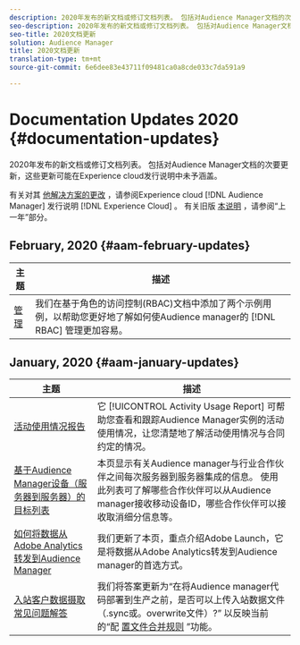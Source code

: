 ```yaml
---
description: 2020年发布的新文档或修订文档列表。 包括对Audience Manager文档的次要更新，这些更新可能在Experience cloud发行说明中未予涵盖。
seo-description: 2020年发布的新文档或修订文档列表。 包括对Audience Manager文档的次要更新，这些更新可能在Experience cloud发行说明中未予涵盖。
seo-title: 2020文档更新
solution: Audience Manager
title: 2020文档更新
translation-type: tm+mt
source-git-commit: 6e6dee83e43711f09481ca0a8cde033c7da591a9

---
```



# Documentation Updates 2020 {#documentation-updates}

2020年发布的新文档或修订文档列表。 包括对Audience Manager文档的次要更新，这些更新可能在Experience cloud发行说明中未予涵盖。

有关对其 [他解决方案的更改](https://marketing.adobe.com/resources/help/en_US/whatsnew/) ，请参阅Experience cloud [!DNL Audience Manager] 发行说明 [!DNL Experience Cloud] 。 有关旧版 [本说明](../docs-updates/docs-2019.md) ，请参阅“上一年”部分。

## February, 2020 {#aam-february-updates}

| 主题 | 描述 |
|---- |----|
| [管理](../features/administration/administration-overview.md#use-cases) | 我们在基于角色的访问控制(RBAC)文档中添加了两个示例用例，以帮助您更好地了解如何使Audience manager的 [!DNL RBAC] 管理更加容易。 |

## January, 2020 {#aam-january-updates}

| 主题 | 描述 |
|--- |----|
| [活动使用情况报告](../features/administration/activity-usage-reporting.md) | 它 [!UICONTROL Activity Usage Report] 可帮助您查看和跟踪Audience Manager实例的活动使用情况，让您清楚地了解活动使用情况与合同约定的情况。 |
| [基于Audience Manager设备（服务器到服务器）的目标列表](/help/using/features/destinations/device-based-destinations-list.md) | 本页显示有关Audience manager与行业合作伙伴之间每次服务器到服务器集成的信息。 使用此列表可了解哪些合作伙伴可以从Audience manager接收移动设备ID，哪些合作伙伴可以接收取消细分信息等。 |
| [如何将数据从Adobe Analytics转发到Audience Manager](../integration/integration-other-solutions/audience-management-module.md) | 我们更新了本页，重点介绍Adobe Launch，它是将数据从Adobe Analytics转发到Audience manager的首选方式。 |
| [入站客户数据摄取常见问题解答](/help/using/faq/faq-inbound-data-ingestion.md) | 我们将答案更新为“在将Audience manager代码部署到生产之前，是否可以上传入站数据文件（.sync或。overwrite文件）?” 以反映当前的“配 [置文件合并规则](/help/using/features/profile-merge-rules/merge-rule-targeting-options.md) ”功能。 |
